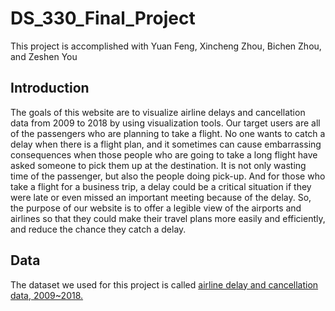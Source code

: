 # DS_330_Final_Project
This project is accomplished with Yuan Feng, Xincheng Zhou, Bichen Zhou, and Zeshen You

## Introduction
The goals of this website are to visualize airline delays and cancellation data from 2009 to 2018 by using visualization tools. Our target users are all of the passengers who are planning to take a flight. No one wants to catch a delay when there is a flight plan, and it sometimes can cause embarrassing consequences when those people who are going to take a long flight have asked someone to pick them up at the destination. It is not only wasting time of the passenger, but also the people doing pick-up. And for those who take a flight for a business trip, a delay could be a critical situation if they were late or even missed an important meeting because of the delay. So, the purpose of our website is to offer a legible view of the airports and airlines so that they could make their travel plans more easily and efficiently, and reduce the chance they catch a delay. 
## Data
The dataset we used for this project is called [airline delay and cancellation data, 2009~2018.](https://www.kaggle.com/yuanyuwendymu/airline-delay-and-cancellation-data-2009-2018) 
